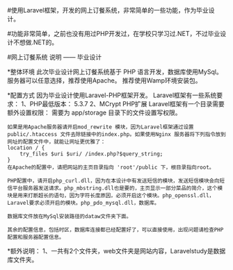 #使用Laravel框架，开发的网上订餐系统，非常简单的一些功能，作为毕业设计。

#功能非常简单，之前也没有用过PHP开发过，在学校只学习过.NET，不过毕业设计不想做.NET的。

#网上订餐系统 说明 —— 毕业设计

*整体环境
	此次毕业设计网上订餐系统基于 PHP 语言开发，数据库使用MySql。服务器可以任意选择，推荐使用Apache。
	推荐使用Wamp环境安装包。

*配置方式
	因为毕业设计使用Laravel-PHP框架开发。
	Laravel框架有一些系统要求：
	1、PHP最低版本： 5.3.7
	2、MCrypt PHP扩展
	Laravel框架有一个目录需要额外设置权限： 需要为 app/storage 目录下的文件设置写权限。

	如果是用Apache服务器请开启mod_rewrite 模块，因为Laravel框架通过设置 public/.htaccess 文件去除链接中的index.php。如果使用Nginx 服务器将下列指令放到网址的配置文件中，就能让网址更优雅了：
	location / {
    	try_files $uri $uri/ /index.php?$query_string;
	}
	在Apache的配置中，请把网站的主页目录指向 'root'/public 下，根目录指向root。

	PHP配置中，请开启php_curl.dll，因为在本设计中有发送短信的模块，发送短信模块会向短信平台服务器发送请求。php_mbstring.dll也是要的，主页显示一部分菜品的简介，这个模块是用来打断超长的语句，因为字符长度原因，必须开启这个模块。php_openssl.dll，Laravel要求必须开启的模块。php_pdo_mysql.dll，数据库。

	数据库文件放在MySql安装路径的dataw文件夹下面。

	其余的配置信息，包括时区，数据库连接都已经配置好了，可以直接使用，出现问题请检查PHP配置和服务器配置信息。

*额外说明：
	1、一共有2个文件夹，web文件夹是网站内容，Laravelstudy是数据库文件夹。